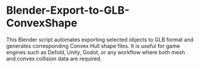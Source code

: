# Blender-Export-to-GLB-ConvexShape
This Blender script automates exporting selected objects to GLB format and generates corresponding Convex Hull shape files.   It is useful for game engines such as Defold, Unity, Godot, or any workflow where both mesh and convex collision data are required.
